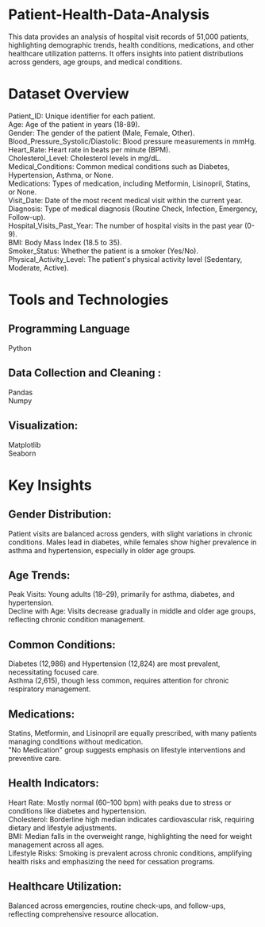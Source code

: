 # Patient-Health-Data-Analysis
This data provides an analysis of hospital visit records of 51,000 patients, highlighting demographic trends, health conditions, medications, and other healthcare utilization patterns. It offers insights into patient distributions across genders, age groups, and medical conditions.
# Dataset Overview
Patient_ID: Unique identifier for each patient.  
Age: Age of the patient in years (18-89).  
Gender: The gender of the patient (Male, Female, Other).  
Blood_Pressure_Systolic/Diastolic: Blood pressure measurements in mmHg.  
Heart_Rate: Heart rate in beats per minute (BPM).  
Cholesterol_Level: Cholesterol levels in mg/dL.  
Medical_Conditions: Common medical conditions such as Diabetes, Hypertension, Asthma, or None.  
Medications: Types of medication, including Metformin, Lisinopril, Statins, or None.  
Visit_Date: Date of the most recent medical visit within the current year.  
Diagnosis: Type of medical diagnosis (Routine Check, Infection, Emergency, Follow-up).  
Hospital_Visits_Past_Year: The number of hospital visits in the past year (0-9).  
BMI: Body Mass Index (18.5 to 35).  
Smoker_Status: Whether the patient is a smoker (Yes/No).  
Physical_Activity_Level: The patient's physical activity level (Sedentary, Moderate, Active).  
# Tools and Technologies
## Programming Language 
Python
## Data Collection and Cleaning :
Pandas  
Numpy  
## Visualization:
Matplotlib   
Seaborn


# Key Insights 
## Gender Distribution: 
Patient visits are balanced across genders, with slight variations in chronic conditions. Males lead in diabetes, while females show higher prevalence in asthma and hypertension, especially in older age groups.

## Age Trends:

Peak Visits: Young adults (18–29), primarily for asthma, diabetes, and hypertension.  
Decline with Age: Visits decrease gradually in middle and older age groups, reflecting chronic condition management.  

## Common Conditions:

Diabetes (12,986) and Hypertension (12,824) are most prevalent, necessitating focused care.  
Asthma (2,615), though less common, requires attention for chronic respiratory management.  
## Medications:

Statins, Metformin, and Lisinopril are equally prescribed, with many patients managing conditions without medication.  
"No Medication" group suggests emphasis on lifestyle interventions and preventive care.  
## Health Indicators:

Heart Rate: Mostly normal (60–100 bpm) with peaks due to stress or conditions like diabetes and hypertension.  
Cholesterol: Borderline high median indicates cardiovascular risk, requiring dietary and lifestyle adjustments.  
BMI: Median falls in the overweight range, highlighting the need for weight management across all ages.  
Lifestyle Risks: Smoking is prevalent across chronic conditions, amplifying health risks and emphasizing the need for cessation programs.  
## Healthcare Utilization:

Balanced across emergencies, routine check-ups, and follow-ups, reflecting comprehensive resource allocation.  




